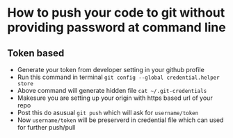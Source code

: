 # How to push your code to git without providing password at command line

## Token based

* Generate your token from developer setting in your github profile
* Run this command in terminal `git config --global credential.helper store`
* Above command will generate hidden file `cat ~/.git-credentials`
* Makesure you are setting up your origin with https based url of your repo
* Post this do asusual `git push` which will ask for `username/token`
* Now `username/token` will be preserverd in credential file which can used for further push/pull
